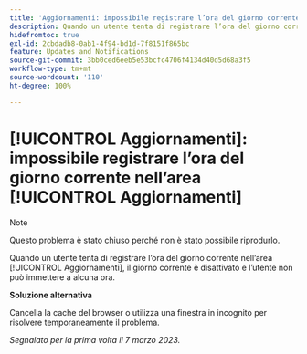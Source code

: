 ```yaml
---
title: 'Aggiornamenti: impossibile registrare l’ora del giorno corrente nell’area Aggiornamenti'
description: Quando un utente tenta di registrare l’ora del giorno corrente nell’area Aggiornamenti, il giorno corrente è disattivato e l’utente non può immettere a alcuna ora.
hidefromtoc: true
exl-id: 2cbdadb8-0ab1-4f94-bd1d-7f8151f865bc
feature: Updates and Notifications
source-git-commit: 3bb0ced6eeb5e53bcfc4706f4134d40d5d68a3f5
workflow-type: tm+mt
source-wordcount: '110'
ht-degree: 100%

---
```


# [!UICONTROL Aggiornamenti]: impossibile registrare l’ora del giorno corrente nell’area [!UICONTROL Aggiornamenti]

>[!NOTE]
>
>Questo problema è stato chiuso perché non è stato possibile riprodurlo.

Quando un utente tenta di registrare l’ora del giorno corrente nell’area [!UICONTROL Aggiornamenti], il giorno corrente è disattivato e l’utente non può immettere a alcuna ora.

**Soluzione alternativa**

Cancella la cache del browser o utilizza una finestra in incognito per risolvere temporaneamente il problema.

_Segnalato per la prima volta il 7 marzo 2023._
